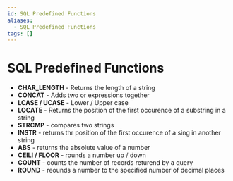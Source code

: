 ```yaml
---
id: SQL Predefined Functions
aliases:
  - SQL Predefined Functions
tags: []
---
```


# SQL Predefined Functions

- **CHAR_LENGTH** - Returns the length of a string
- **CONCAT** - Adds two or expressions together
- **LCASE / UCASE** - Lower / Upper case
- **LOCATE** - Returns the position of the first occurence of a substring in a string
- **STRCMP** - compares two strings
- **INSTR** - returns thr position of the first occurence of a sing in another string
- **ABS** - returns the absolute value of a number
- **CEILI / FLOOR** - rounds a number up / down
- **COUNT** - counts the number of records returend by a query
- **ROUND** - reounds a number to the specified number of decimal places
